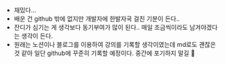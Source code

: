 - 재밌다...
- 배운 건 github 밖에 없지만 개발자에 한발자국 걸친 기분이 든다..
- 잔디가 심기는 게 생각보다 동기부여가 많이 된다.. 매일 조금씩이라도 남겨야겠다는 생각이 든다.
- 원래는 노션이나 블로그를 이용하여 강의를 기록할 생각이였는데 md로도 괜찮은 것 같아 일단 github에 꾸준히 기록할 예정이다. 중간에 포기하지 말길 💪